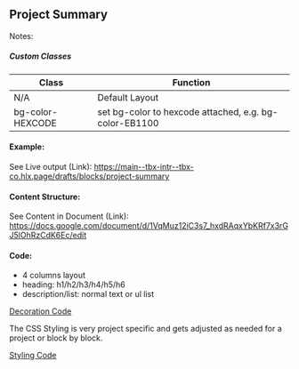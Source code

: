 ## Project Summary

Notes:

##### Custom Classes 
|  Class | Function   |  
|--------|------------|
| N/A | Default Layout |
| bg-color-HEXCODE | set bg-color to hexcode attached, e.g. bg-color-EB1100 |

#### Example:
See Live output (Link):
https://main--tbx-intr--tbx-co.hlx.page/drafts/blocks/project-summary

#### Content Structure:

See Content in Document (Link):
https://docs.google.com/document/d/1VqMuz12iC3s7_hxdRAqxYbKRf7x3rGJ5lOhRzCdK6Ec/edit

#### Code:
- 4 columns layout
- heading: h1/h2/h3/h4/h5/h6
- description/list: normal text or ul list

[Decoration Code](project-summary.js)

The CSS Styling is very project specific and gets adjusted as needed for a project or block by block.

[Styling Code](project-summary.css)
